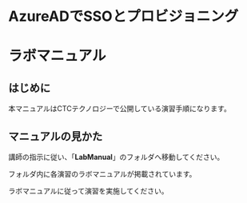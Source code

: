 # AzureADでSSOとプロビジョニング

# ラボマニュアル



## はじめに

本マニュアルはCTCテクノロジーで公開している演習手順になります。



## マニュアルの見かた

講師の指示に従い、「**LabManual**」のフォルダへ移動してください。

フォルダ内に各演習のラボマニュアルが掲載されています。

ラボマニュアルに従って演習を実施してください。
